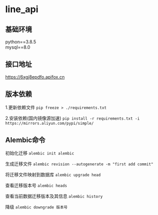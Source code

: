 # line_api

## 基础环境
python==3.8.5  
mysql==8.0

## 接口地址
https://6xgj8epdfo.apifox.cn

## 版本依赖
1.更新依赖文件
`pip freeze > ./requirements.txt`

2.安装依赖(国内镜像源加速)
`pip install -r requirements.txt -i https://mirrors.aliyun.com/pypi/simple/`

## Alembic命令
初始化迁移
`alembic init alembic`

生成迁移文件
`alembic revision --autogenerate -m "first add commit"`

将迁移文件映射到数据库
`alembic upgrade head`

查看迁移版本号
`alembic heads`

查看当前数据迁移版本及其信息
`alembic history`

降级
`alembic downgrade 版本号`